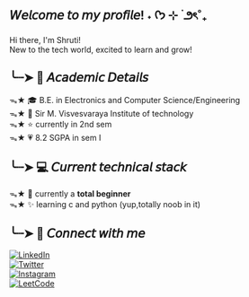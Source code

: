 ## 𝘞𝘦𝘭𝘤𝘰𝘮𝘦 𝘵𝘰 𝘮𝘺 𝘱𝘳𝘰𝘧𝘪𝘭𝘦! ˖ ᡣ𐭩 ⊹ ࣪  ౨ৎ˚₊ 
Hi there, I'm Shruti! <br>
New to the tech world, excited to learn and grow!
## ╰┈➤ 📘 𝘈𝘤𝘢𝘥𝘦𝘮𝘪𝘤 𝘋𝘦𝘵𝘢𝘪𝘭𝘴 
ᯓ★ 🎓 B.E. in Electronics and  Computer Science/Engineering <br>
ᯓ★ 🏫 Sir M. Visvesvaraya Institute of technology <br>
ᯓ★ ⭐ currently in 2nd sem <br> 
ᯓ★ 💗  8.2 SGPA in sem I
## ╰┈➤ 💻 𝘊𝘶𝘳𝘳𝘦𝘯𝘵 𝘵𝘦𝘤𝘩𝘯𝘪𝘤𝘢𝘭 𝘴𝘵𝘢𝘤𝘬 
ᯓ★ 🌱 currently a **total beginner** <br>
ᯓ★ ✨ learning c and python (yup,totally      noob in it)
## ╰┈➤ 🔗 𝘊𝘰𝘯𝘯𝘦𝘤𝘵 𝘸𝘪𝘵𝘩 𝘮𝘦
[![LinkedIn](https://img.shields.io/badge/-LinkedIn-0A66C2?style=for-the-badge&logo=linkedin&logoColor=white)](https://www.linkedin.com/in/shruti-saumya-417869336) <br>
[![Twitter](https://img.shields.io/badge/-Twitter-1DA1F2?style=for-the-badge&logo=twitter&logoColor=white)](https://x.com/yeonzzmin)<br>
[![Instagram](https://img.shields.io/badge/Instagram-E4405F?style=for-the-badge&logo=instagram&logoColor=white)](https://www.instagram.com/swu._.tea/) <br>
[![LeetCode](https://img.shields.io/badge/LeetCode-orange?style=for-the-badge&logo=leetcode&logoColor=white)](https://leetcode.com/u/Shruti_Saumya/)